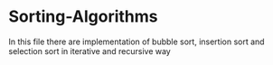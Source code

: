 # Sorting-Algorithms
In this file there are implementation of bubble sort, insertion sort and selection sort in iterative and recursive way
